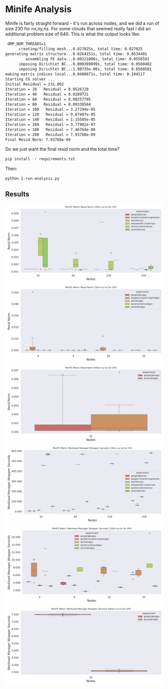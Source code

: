 # Minife Analysis

Minife is fairly straight forward - it's run across nodes, and we did a run of size 230 for nx,ny,nz. For some clouds that seemed really fast I did an additional problem size of 640. This is what the output looks like:

```console
 OMP_NUM_THREADS=1
      creating/filling mesh...0.027025s, total time: 0.027025
generating matrix structure...0.0264151s, total time: 0.0534401
         assembling FE data...0.00221896s, total time: 0.0556591
      imposing Dirichlet BC...0.000389099s, total time: 0.0560482
      imposing Dirichlet BC...1.90735e-06s, total time: 0.0560501
making matrix indices local...0.0480671s, total time: 0.104117
Starting CG solver ... 
Initial Residual = 231.002
Iteration = 20   Residual = 0.0526728
Iteration = 40   Residual = 0.0289731
Iteration = 60   Residual = 0.00257705
Iteration = 80   Residual = 0.00338564
Iteration = 100   Residual = 3.27294e-05
Iteration = 120   Residual = 9.67497e-05
Iteration = 140   Residual = 1.15585e-05
Iteration = 160   Residual = 3.77902e-07
Iteration = 180   Residual = 7.46764e-08
Iteration = 200   Residual = 7.93768e-09
Final Resid Norm: 7.93768e-09
```

Do we just want the final resid norm and the total time?

```bash
pip install -r requirements.txt
```

Then:

```bash
python 1-run-analysis.py
```

## Results

![data/img/minife-resid_norm-230nx-ny-nz-cpu.png](data/img/minife-resid_norm-230nx-ny-nz-cpu.png)
![data/img/minife-resid_norm-230nx-ny-nz-gpu.png](data/img/minife-resid_norm-230nx-ny-nz-gpu.png)
![data/img/minife-resid_norm-640nx-ny-nz-gpu.png](data/img/minife-resid_norm-640nx-ny-nz-gpu.png)
![data/img/minife-workload_manager_wrapper_seconds-230nx-ny-nz-cpu.png](data/img/minife-workload_manager_wrapper_seconds-230nx-ny-nz-cpu.png)
![data/img/minife-workload_manager_wrapper_seconds-230nx-ny-nz-gpu.png](data/img/minife-workload_manager_wrapper_seconds-230nx-ny-nz-gpu.png)
![data/img/minife-workload_manager_wrapper_seconds-640nx-ny-nz-gpu.png](data/img/minife-workload_manager_wrapper_seconds-640nx-ny-nz-gpu.png)
